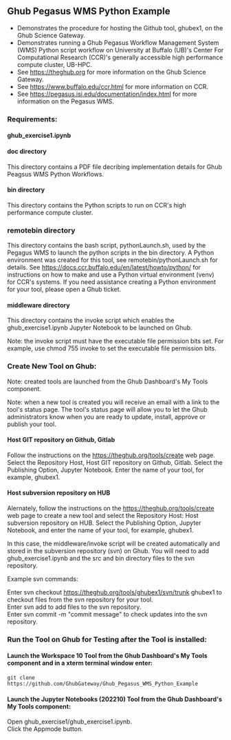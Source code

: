 ## Ghub Pegasus WMS Python Example

- Demonstrates the procedure for hosting the Github tool, ghubex1, on the Ghub Science Gateway.
- Demonstrates running a Ghub Pegasus Workflow Management System (WMS) Python script workflow on University at Buffalo (UB)'s Center For Computational Research (CCR)'s generally accessible high performance compute cluster, UB-HPC.
- See https://theghub.org for more information on the Ghub Science Gateway.<br /> 
- See https://www.buffalo.edu/ccr.html for more information on CCR.<br />
- See https://pegasus.isi.edu/documentation/index.html for more information on the Pegasus WMS.<br /> 

### Requirements:

#### ghub_exercise1.ipynb

#### doc directory

This directory contains a PDF file decribing implementation details for Ghub Peagsus WMS Python Workflows.

#### bin directory

This directory contains the Python scripts to run on CCR's high performance compute cluster.

### remotebin directory

This directory contains the bash script, pythonLaunch.sh, used by the Pegagus WMS to launch the python scripts in the bin directory. A Python environment was created for this tool, see remotebin/pythonLaunch.sh for details. See https://docs.ccr.buffalo.edu/en/latest/howto/python/ for instructions on how to make and use a Python virtual environment (venv) for CCR's systems. If you need assistance creating a Python environment for your tool, please open a Ghub ticket.

#### middleware directory

This directory contains the invoke script which enables the ghub_exercise1.ipynb Jupyter Notebook to be launched on Ghub.

Note: the invoke script must have the executable file permission bits set. For example, use chmod 755 invoke to set the executable file permission bits.

### Create New Tool on Ghub:

Note: created tools are launched from the Ghub Dashboard's My Tools component.

Note: when a new tool is created you will receive an email with a link to the tool's status page. The tool's status page will allow you to let the Ghub administrators know when you are ready to update, install, approve or publish your tool.

#### Host GIT repository on Github, Gitlab

Follow the instructions on the https://theghub.org/tools/create web page. Select the Repository Host, Host GIT repository on Github, Gitlab. Select the Publishing Option, Jupyter Notebook.   Enter the name of your tool, for example, ghubex1.

#### Host subversion repository on HUB

Alernately, follow the instructions on the https://theghub.org/tools/create web page to create a new tool and select the Repository Host: Host subversion repository on HUB. Select the Publishing Option, Jupyter Notebook, and enter the name of your tool, for example, ghubex1.

In this case, the middleware/invoke script will be created automatically and stored in the subversion repository (svn) on Ghub. You will need to add ghub_exercise1.ipynb and the src and bin directory files to the svn repository.

Example svn commands:

Enter svn checkout https://theghub.org/tools/ghubex1/svn/trunk ghubex1 to checkout files from the svn repository for your tool.<br />
Enter svn add <filename> to add files to the svn repository.<br />
Enter svn commit -m "commit message" to check updates into the svn repository.<br />

### Run the Tool on Ghub for Testing after the Tool is installed:

#### Launch the Workspace 10 Tool from the Ghub Dashboard's My Tools component and in a xterm terminal window enter:<br />

```
git clone https://github.com/GhubGateway/Ghub_Pegasus_WMS_Python_Example
```
#### Launch the Jupyter Notebooks (202210) Tool from the Ghub Dashboard's My Tools component:<br />

Open ghub_exercise1/ghub_exercise1.ipynb.<br />
Click the Appmode button.<br />

